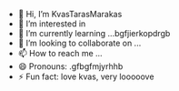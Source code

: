 - 👋 Hi, I’m KvasTarasMarakas
- 👀 I’m interested in
- 🌱 I’m currently learning ...bgfjierkopdrgb
- 💞️ I’m looking to collaborate on ...
- 📫 How to reach me ...
- 😄 Pronouns: .gfbgfmjyrhhb
- ⚡ Fun fact: love kvas, very looooove
<!---
KvasTarasMarakas/KvasTarasMarakas is a ✨ special ✨ repository because its `README.md` (this file) appears on your GitHub profile.
You can click the Preview link to take a look at your changes.
---
